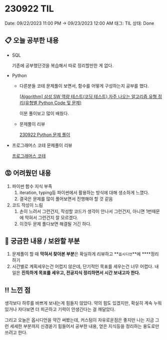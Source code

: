 # 230922 TIL

Date: 09/22/2023 11:00 PM → 09/23/2023 12:00 AM
태그: TIL
상태: Done

## 📋 오늘 공부한 내용

- SQL
    
    기존에 공부했던것을 복습해서 따로 정리할만한 게 없다.
    
- Python
    - 다른분들 코테 문제풀이 보면서, 함수를 어떻게 구성하는지 공부를 했다.
        
        [[Algorithm] 삼성 SW 역량 테스트(코딩 테스트) 자주 나오는 알고리즘 유형 정리(유형별 Python Code 및 문제)](https://kimjingo.tistory.com/205)
        
        이분 풀이보고 많이 배웠다. 
        
    - 문제풀이 리뷰
        
        [230922 Python 문제 풀이](/230922/230922%20Python%20문제%20풀이.md)
        
- 프로그래머스 코테 문제풀이 리뷰
    
    [프로그래머스 코테](/230922/프로그래머스%20코테.md)
    

## 😡 어려웠던 내용

1. 파이썬 함수 지식 부족
    1. iteration, typing등 파이썬에서 활용하는 방식에 대해 생소하게 느꼈다.
    2. 결국은 문제를 많이 풀어보면서 진행해야 할 것 같음
2. 코드 작성이 느림
    1. 손이 느려서 그런건지, 작성할 코드가 생각이 안나서 그런건지, 아니면 1번때문에 막혀서 그런건지 잘 모르겠다.
    2. 이것두 문제 풀다보면 해결될 거긴 하다.

## 👀 궁금한 내용 / 보완할 부분

1. 문제풀이 할 때 **막혀서 찾아본 부분**은 확실하게 리뷰하고 **`옵시디언`**에 ****정리하기
2. 시간별로 계획세우는건 어렵지 않은데, 단기적인 목표를 세우는건 너무 어렵다. 
내일은 **진득하게 목표를 세우고, 전공지식 정리하면서 시간 보내고자 한다.**

## ‼️ 느낀 점

생각보다 하루를 바쁘게 보내는게 힘들지 않았다. 약의 힘도 있겠지만, 확실히 계속 누워있거나 자다보면 더 피곤하고 기력이 안생긴다는 걸 깨달았다.

그리고 오늘은 옵시디언을 약간 써봤는데, 커스텀이 자유로운점은 좋지만 나는 지금 그런 세세한 부분까지 신경쏟기 힘들어서 공부한 내용, 얻은 지식등을 정리하는 용도로만 쓰려고 한다.